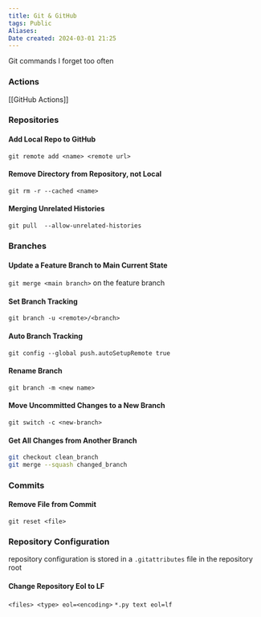 ```yaml
---
title: Git & GitHub
tags: Public
Aliases:
Date created: 2024-03-01 21:25
---
```

Git commands I forget too often

### Actions
[[GitHub Actions]]

### Repositories

#### Add Local Repo to GitHub
`git remote add <name> <remote url>`

#### Remove Directory from Repository, not Local
`git rm -r --cached <name> `

#### Merging Unrelated Histories
`git pull  --allow-unrelated-histories`

### Branches
#### Update a Feature Branch to Main Current State
`git merge <main branch>` on the feature branch
#### Set Branch Tracking
`git branch -u <remote>/<branch>`
#### Auto Branch Tracking
`git config --global push.autoSetupRemote true`
#### Rename Branch
`git branch -m <new name>`
#### Move Uncommitted Changes to a New Branch
`git switch -c <new-branch>`
#### Get All Changes from Another Branch
```bash
git checkout clean_branch
git merge --squash changed_branch
```

### Commits
#### Remove File from Commit
`git reset <file>`

### Repository Configuration

repository configuration is stored in a `.gitattributes` file in the repository root

#### Change Repository Eol to LF
`<files> <type> eol=<encoding>`
`*.py text eol=lf`

